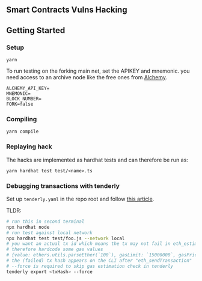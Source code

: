 ## Smart Contracts Vulns Hacking

## Getting Started

### Setup

`yarn`

To run testing on the forking main net, set the APIKEY and mnemonic.
you need access to an archive node like the free ones from [Alchemy](https://alchemyapi.io/).
```
ALCHEMY_API_KEY=
MNEMONIC=
BLOCK_NUMBER=
FORK=false
```

### Compiling

`yarn compile`

### Replaying hack

The hacks are implemented as hardhat tests and can therefore be run as:

`yarn hardhat test test/<name>.ts`

### Debugging transactions with tenderly

Set up `tenderly.yaml` in the repo root and follow [this article](http://blog.tenderly.co/level-up-your-smart-contract-productivity-using-hardhat-and-tenderly/).

TLDR:

```bash
# run this in second terminal
npx hardhat node
# run test against local network
npx hardhat test test/foo.js --network local
# you want an actual tx id which means the tx may not fail in eth_estimateGas already
# therefore hardcode some gas values
# {value: ethers.utils.parseEther(`100`), gasLimit: `15000000`, gasPrice: ethers.utils.parseUnits(`200`, 9) }
# the (failed) tx hash appears on the CLI after "eth_sendTransaction"
# --force is required to skip gas estimation check in tenderly
tenderly export <txHash> --force
```